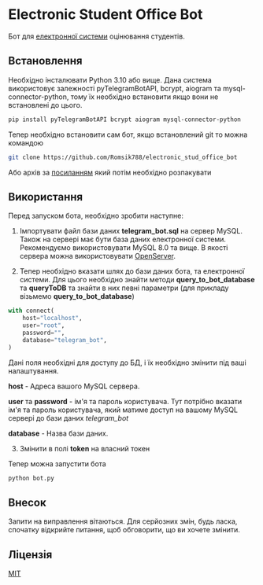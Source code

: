# Electronic Student Office Bot

Бот для [електронної системи](https://github.com/Romsik788/electronic_stud_office) оцінювання студентів.

## Встановлення

Необхідно інсталювати Python 3.10 або вище. Дана система використовує залежності pyTelegramBotAPI, bcrypt, aiogram та mysql-connector-python, тому їх необхідно встановити якщо вони не встановлені до цього.

```bash
pip install pyTelegramBotAPI bcrypt aiogram mysql-connector-python
```
Тепер необхідно встановити сам бот, якщо встановлений git то можна командою
```bash
git clone https://github.com/Romsik788/electronic_stud_office_bot
```
Або архів за [посиланням](https://github.com/Romsik788/electronic_stud_office_bot/archive/refs/heads/main.zip) який потім необхідно розпакувати
## Використання

Перед запуском бота, необхідно зробити наступне:

1. Імпортувати файл бази даних **telegram_bot.sql** на сервер MySQL. Також на сервері має бути база даних електронної системи. Рекомендуємо використовувати MySQL 8.0 та вище. В якості сервера можна використовувати [OpenServer](https://ospanel.io/).

2. Тепер необхідно вказати шлях до бази даних бота, та електронної системи. Для цього необхідно знайти методи **query_to_bot_database** та **queryToDB** та знайти в них певні параметри (для прикладу візьмемо **query_to_bot_database**)
```python
with connect(
    host="localhost",
    user="root",
    password="",
    database="telegram_bot",
)
```
Дані поля необхідні для доступу до БД, і їх необхідно змінити під ваші налаштування.

**host** - Адреса вашого MySQL сервера.

**user** та **password** - ім'я та пароль користувача. Тут потрібно вказати ім'я та пароль користувача, який матиме доступ на вашому MySQL сервері до бази даних *telegram_bot*

**database** - Назва бази даних.

3. Змінити в полі **token** на власний токен

Тепер можна запустити бота
```bash
python bot.py
```
## Внесок
Запити на виправлення вітаються. Для серйозних змін, будь ласка, спочатку відкрийте питання, щоб обговорити, що ви хочете змінити.

## Ліцензія
[MIT](https://choosealicense.com/licenses/mit/)

